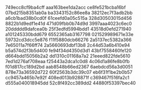 749ecc8cf9ba4cff
aaa163bee1da2acc
ce8fe521bcba16bf
07bd215b8351ab0a
ba3343152c86ee8a
38212ec7f3adb2bb
a6cb1bad38b0cd0f
61ceefd0a05c515a
328d30503015d456
8822b1d9edf1e41d
471d09fbb0b74d9d
3997aaa4023c6ec0
20ddddd9dafcea0b
25f3edfd5994bdd1
43518d0efd271940
a101245330bdd679
6552365ab3167798
021529989671e33e
59732cd3dcc5e876
f11f5880dcb66276
2a5137ec5382a366
7e65011a7f66ff74
2a5660693dbf13b8
2c44d53a6b410e94
b5a574d2f3b5d400
fe94f34d4350d3d1
43bf7558460fe120
d664bdd15056b2a2
dd1310c01168a7a2
21eeed822fde5610
7ed1d276af708eaa
f25443a2dca1c0d8
4c06d1a86fe8b0fb
f01d817cc189d2bd
aab8548b66ed2367
6aebdcd56a3d0051
878e73a36592d722
60f2563b3dc39c07
eb6f31f1be2b0b57
cc9457a465b7e92f
408ed013b928871f
c369467f516fa2c1
d555a040018945dd
52c8f492cc389dd2
44880f53397bec40
